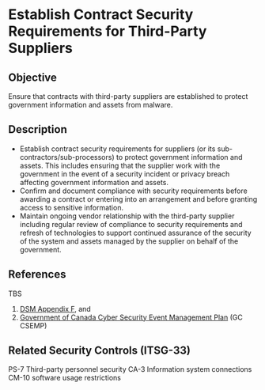 # Establish Contract Security Requirements for Third-Party Suppliers

## Objective

Ensure that contracts with third-party suppliers are established to protect government information and assets from malware.

## Description

- Establish contract security requirements for suppliers (or its sub-contractors/sub-processors) to protect government information and assets. This includes ensuring that the supplier work with the government in the event of a security incident or privacy breach affecting government information and assets.
- Confirm and document compliance with security requirements before awarding a contract or entering into an arrangement and before granting access to sensitive information.
- Maintain ongoing vendor relationship with the third-party supplier including regular review of compliance to security requirements and refresh of technologies to support continued assurance of the security of the system and assets managed by the supplier on behalf of the government.

## References

TBS

1. [DSM Appendix F](https://www.tbs-sct.gc.ca/pol/doc-eng.aspx?id=32611#appF), and
2. [Government of Canada Cyber Security Event Management Plan](https://www.canada.ca/en/government/system/digital-government/online-security-privacy/security-identity-management/government-canada-cyber-security-event-management-plan.html#toc5) (GC CSEMP)

## Related Security Controls (ITSG-33)

PS-7 Third-party personnel security
CA-3 Information system connections
CM-10 software usage restrictions
